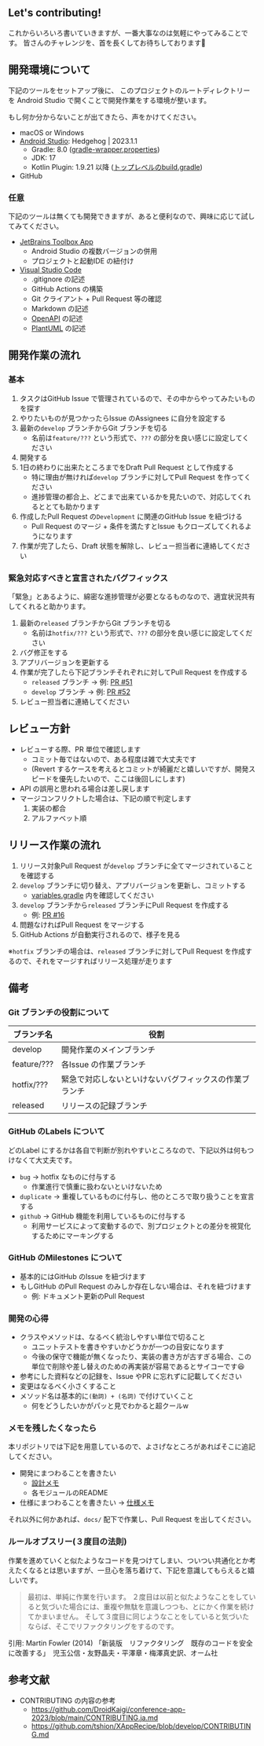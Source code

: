 ## Let's contributing!
これからいろいろ書いていきますが、一番大事なのは気軽にやってみることです。
皆さんのチャレンジを、首を長くしてお待ちしております:bow:



## 開発環境について
下記のツールをセットアップ後に、
このプロジェクトのルートディレクトリーを
Android Studio で開くことで開発作業をする環境が整います。

もし何か分からないことが出てきたら、声をかけてください。

* macOS or Windows
* [Android Studio](https://developer.android.com/studio): Hedgehog | 2023.1.1
    * Gradle: 8.0 ([gradle-wrapper.properties](../gradle/wrapper/gradle-wrapper.properties))
    * JDK: 17
    * Kotlin Plugin: 1.9.21 以降 ([トップレベルのbuild.gradle](../build.gradle))
* GitHub

### 任意
下記のツールは無くても開発できますが、あると便利なので、興味に応じて試してみてください。

* [JetBrains Toolbox App](https://www.jetbrains.com/ja-jp/toolbox-app/)
    * Android Studio の複数バージョンの併用
    * プロジェクトと起動IDE の紐付け
* [Visual Studio Code](https://code.visualstudio.com/)
    * .gitignore の記述
    * GitHub Actions の構築
    * Git クライアント + Pull Request 等の確認
    * Markdown の記述
    * [OpenAPI](https://www.openapis.org/) の記述
    * [PlantUML](https://plantuml.com/) の記述



## 開発作業の流れ
### 基本
1. タスクはGitHub Issue で管理されているので、その中からやってみたいものを探す
1. やりたいものが見つかったらIssue のAssignees に自分を設定する
1. 最新の`develop` ブランチからGit ブランチを切る
    * 名前は`feature/???` という形式で、`???` の部分を良い感じに設定してください
1. 開発する
1. 1日の終わりに出来たところまでをDraft Pull Request として作成する
    * 特に理由が無ければ`develop` ブランチに対してPull Request を作ってください
    * 進捗管理の都合上、どこまで出来ているかを見たいので、対応してくれるととても助かります
1. 作成したPull Request の`Development` に関連のGitHub Issue を紐づける
    * Pull Request のマージ + 条件を満たすとIssue もクローズしてくれるようになります
1. 作業が完了したら、Draft 状態を解除し、レビュー担当者に連絡してください

### 緊急対応すべきと宣言されたバグフィックス
「緊急」とあるように、綿密な進捗管理が必要となるものなので、適宜状況共有してくれると助かります。

1. 最新の`released` ブランチからGit ブランチを切る
    * 名前は`hotfix/???` という形式で、`???` の部分を良い感じに設定してください
1. バグ修正をする
1. アプリバージョンを更新する
1. 作業が完了したら下記ブランチそれぞれに対してPull Request を作成する
    * `released` ブランチ -> 例: [PR #51](https://github.com/tshion/yumemi-inc_android-engineer-codecheck/pull/51)
    * `develop` ブランチ -> 例: [PR #52](https://github.com/tshion/yumemi-inc_android-engineer-codecheck/pull/52)
1. レビュー担当者に連絡してください



## レビュー方針
* レビューする際、PR 単位で確認します
    * コミット毎ではないので、ある程度は雑で大丈夫です
    * (Revert するケースを考えるとコミットが綺麗だと嬉しいですが、開発スピードを優先したいので、ここは後回しにします)
* API の誤用と思われる場合は差し戻します
* マージコンフリクトした場合は、下記の順で判定します
    1. 実装の都合
    1. アルファベット順



## リリース作業の流れ
1. リリース対象Pull Request が`develop` ブランチに全てマージされていることを確認する
1. `develop` ブランチに切り替え、アプリバージョンを更新し、コミットする
    * [variables.gradle](../variables.gradle) 内を確認してください
1. `develop` ブランチから`released` ブランチにPull Request を作成する
    * 例: [PR #16](https://github.com/tshion/yumemi-inc_android-engineer-codecheck/pull/16)
1. 問題なければPull Request をマージする
1. GitHub Actions が自動実行されるので、様子を見る

※`hotfix` ブランチの場合は、`released` ブランチに対してPull Request を作成するので、それをマージすればリリース処理が走ります



## 備考
### Git ブランチの役割について
ブランチ名 | 役割
--- | ---
develop | 開発作業のメインブランチ
feature/??? | 各Issue の作業ブランチ
hotfix/??? | 緊急で対応しないといけないバグフィックスの作業ブランチ
released | リリースの記録ブランチ

### GitHub のLabels について
どのLabel にするかは各自で判断が別れやすいところなので、下記以外は何もつけなくて大丈夫です。

* `bug` -> hotfix なものに付与する
    * 作業進行で慎重に扱わないといけないため
* `duplicate` -> 重複しているものに付与し、他のところで取り扱うことを宣言する
* `github` -> GitHub 機能を利用しているものに付与する
    * 利用サービスによって変動するので、別プロジェクトとの差分を視覚化するためにマーキングする

### GitHub のMilestones について
* 基本的にはGitHub のIssue を紐づけます
* もしGitHub のPull Request のみしか存在しない場合は、それを紐づけます
    * 例: ドキュメント更新のPull Request

### 開発の心得
* クラスやメソッドは、なるべく統治しやすい単位で切ること
    * ユニットテストを書きやすいかどうかが一つの目安になります
    * 今後の保守で機能が無くなったり、実装の書き方が古すぎる場合、この単位で削除や差し替えのための再実装が容易であるとサイコーです:laughing:
* 参考にした資料などの記録を、Issue やPR に忘れずに記載してください
* 変更はなるべく小さくすること
* メソッド名は基本的に```(動詞) + (名詞)``` で付けていくこと<br />
    * 何をどうしたいかがパッと見でわかると超クールw

### メモを残したくなったら
本リポジトリでは下記を用意しているので、よさげなところがあればそこに追記してください。

* 開発にまつわることを書きたい
    * [設計メモ](./Architecture.md)
    * 各モジュールのREADME
* 仕様にまつわることを書きたい → [仕様メモ](./SpecNotes.md)

それ以外に何かあれば、`docs/` 配下で作業し、Pull Request を出してください。

### ルールオブスリー(３度目の法則)
作業を進めていくと似たようなコードを見つけてしまい、ついつい共通化とか考えたくなるとは思いますが、一旦心を落ち着けて、下記を意識してもらえると嬉しいです。

> 最初は、単純に作業を行います。
> ２度目は以前と似たようなことをしていると気づいた場合には、重複や無駄を意識しつつも、とにかく作業を続けてかまいません。
> そして３度目に同じようなことをしていると気づいたならば、そこでリファクタリングをするのです。

引用: Martin Fowler (2014) 「新装版　リファクタリング　既存のコードを安全に改善する」　児玉公信・友野晶夫・平澤章・梅澤真史訳、オーム社



## 参考文献
* CONTRIBUTING の内容の参考
    * https://github.com/DroidKaigi/conference-app-2023/blob/main/CONTRIBUTING.ja.md
    * https://github.com/tshion/XAppRecipe/blob/develop/CONTRIBUTING.md
